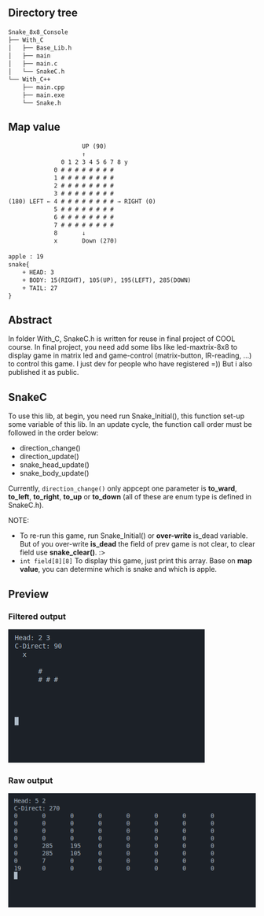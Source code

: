 ## Directory tree
    Snake_8x8_Console
    ├── With_C
    │   ├── Base_Lib.h
    │   ├── main
    │   ├── main.c
    │   └── SnakeC.h
    └── With_C++
        ├── main.cpp
        ├── main.exe
        └── Snake.h

## Map value

                         UP (90)
                         ↑
                   0 1 2 3 4 5 6 7 8 y 
                 0 # # # # # # # # 
                 1 # # # # # # # # 
                 2 # # # # # # # # 
                 3 # # # # # # # #
    (180) LEFT ← 4 # # # # # # # # → RIGHT (0)
                 5 # # # # # # # # 
                 6 # # # # # # # # 
                 7 # # # # # # # # 
                 8       ↓
                 x       Down (270)

    apple : 19
    snake{
        + HEAD: 3
        + BODY: 15(RIGHT), 105(UP), 195(LEFT), 285(DOWN)
        + TAIL: 27
    }

## Abstract
In folder With_C, SnakeC.h is written for reuse in final project of COOL course. In final project, you need add some libs like led-maxtrix-8x8 to display game in matrix led and game-control (matrix-button, IR-reading, ...) to control this game. I just dev for people who have registered =)) But i also published it as public.

## SnakeC
To use this lib, at begin, you need run Snake_Initial(), this function set-up some variable of this lib. In an update cycle, the function call order must be followed in the order below:
+    direction_change()
+    direction_update()    
+    snake_head_update()
+    snake_body_update()

Currently, ```direction_change()``` only appcept one parameter is **to_ward**, **to_left**,  **to_right**, **to_up** or **to_down** (all of these are enum type is defined in SnakeC.h).

NOTE: 
+   To re-run this game, run Snake_Initial() or **over-write** is_dead variable. But of you over-write **is_dead** the field of prev game is not clear, to clear field use **snake_clear()**. :>
+   ```int field[8][8]``` To display this game, just print this array. Base on **map value**, you can determine which is snake and which is apple.


## Preview
### Filtered output
![alt text](./With_C/image1.png)
### Raw output
![alt text](./With_C/image2.png)
